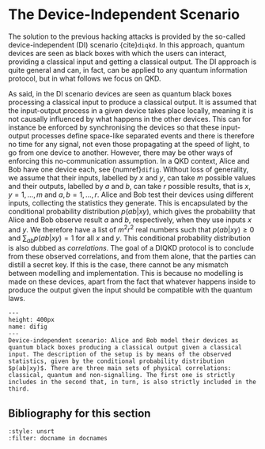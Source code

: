 
# The Device-Independent Scenario

The solution to the previous hacking attacks is provided by the so-called device-independent (DI) scenario {cite}`diqkd`. In this approach, quantum devices are seen as black boxes with which the users can interact, providing a classical input and getting a classical output. The DI approach is quite general and can, in fact, can be applied to any quantum information protocol, but in what follows we focus on QKD. 

As said, in the DI scenario devices are seen as quantum black boxes processing a classical input to produce a classical output. It is assumed that the input-output process in a given device takes place locally, meaning it is not causally influenced by what happens in the other devices. This can for instance be enforced by synchronising the devices so that these input-output processes define space-like separated events and there is therefore no time for any signal, not even those propagating at the speed of light, to go from one device to another. However, there may be other ways of enforcing this no-communication assumption.  In a QKD context, Alice and Bob have one device each, see {numref}`difig`. Without loss of generality, we assume that their inputs, labelled by $x$ and $y$, can take $m$ possible values and their outputs, labelled by $a$ and $b$, can take $r$ possible results, that is $x,y=1,\ldots,m$ and $a,b=1,\ldots,r$. Alice and Bob test their devices using different inputs, collecting the statistics they generate. This is encapsulated by the conditional probability distribution $p(ab|xy)$, which gives the probability that Alice and Bob observe result $a$ and $b$, respectively, when they use inputs $x$ and $y$. We therefore have a list of $m^2r^2$ real numbers such that $p(ab|xy)\geq 0$ and $\sum_{ab}p(ab|xy)=1$ for all $x$ and $y$. This conditional probability distribution is also dubbed as *correlations*. The goal of a DIQKD protocol is to conclude from these observed correlations, and from them alone, that the parties can distill a secret key. If this is the case, there cannot be any mismatch between modelling and implementation. This is because no modelling is made on these devices, apart from the fact that whatever happens inside to produce the output given the input should be compatible with the quantum laws.

```{figure} ./Correlations.png
---
height: 400px
name: difig
---
Device-independent scenario: Alice and Bob model their devices as quantum black boxes producing a classical output given a classical input. The description of the setup is by means of the observed statistics, given by the conditional probability distribution $p(ab|xy)$. There are three main sets of physical correlations: classical, quantum and non-signalling. The first one is strictly includes in the second that, in turn, is also strictly included in the third.
```

## Bibliography for this section
```{bibliography}
:style: unsrt
:filter: docname in docnames
```


